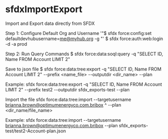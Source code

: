 # sfdxImportExport
Import and Export data directly from SFDX

Step 1: Configure Default Org and Username
'"$ sfdx force:config:set defaultdevhubusername=me@myhub.org -g "'
$ sfdx force:auth:web:login -d -a prod

Step 2: Run Query Commands
$ sfdx force:data:soql:query -q "SELECT ID, Name FROM Account LIMIT 2"

Save to json file
$ sfdx force:data:tree:export -q "SELECT ID, Name FROM Account LIMIT 2" --prefix <name_file> --outputdir <dir_name> --plan

Example: 
sfdx force:data:tree:export -q "SELECT ID, Name FROM Account LIMIT 2" --prefix test2 --outputdir sfdx_exports-test --plan

Import the file
sfdx force:data:tree:import --targetusername brianna.brown@optimumenergyco.com.bribox ^
--plan <dir_name/file_name>

Example:
sfdx force:data:tree:import --targetusername brianna.brown@optimumenergyco.com.bribox --plan sfdx_exports-test/test2-Account-plan.json










